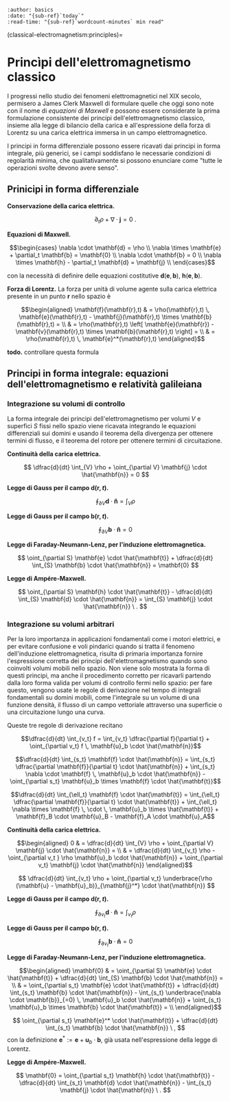 ```{article-info}
:author: basics
:date: "{sub-ref}`today`"
:read-time: "{sub-ref}`wordcount-minutes` min read"
```

(classical-electromagnetism:principles)=
# Princìpi dell'elettromagnetismo classico

I progressi nello studio dei fenomeni elettromagnetici nel XIX secolo, permisero a James Clerk Maxwell di formulare quelle che oggi sono note con il nome di *equazioni di Maxwell* e possono essere considerate la prima formulazione consistente dei principi dell'elettromagnetismo classico, insieme alla legge di bilancio della carica e all'espressione della forza di Lorentz su una carica elettrica immersa in un campo elettromagnetico.

I principi in forma differenziale possono essere ricavati dai principi in forma integrale, più generici, se i campi soddisfano le necessarie condizioni di regolarità minima, che qualitativamente si possono enunciare come "tutte le operazioni svolte devono avere senso".

## Prinicipi in forma differenziale
**Conservazione della carica elettrica.**

$$\partial_t \rho + \nabla \cdot \mathbf{j} = 0 \ .$$

**Equazioni di Maxwell.**

$$\begin{cases}
 \nabla \cdot \mathbf{d} = \rho \\
 \nabla \times \mathbf{e} + \partial_t \mathbf{b} = \mathbf{0} \\ 
 \nabla \cdot \mathbf{b} = 0 \\
 \nabla \times \mathbf{h} - \partial_t \mathbf{d} = \mathbf{j} \\
\end{cases}$$

con la necessità di definire delle equazioni costitutive $\mathbf{d}(\mathbf{e}, \mathbf{b})$, $\mathbf{h}(\mathbf{e}, \mathbf{b})$.

**Forza di Lorentz.** La forza per unità di volume agente sulla carica elettrica presente in un punto $\mathbf{r}$ nello spazio è

$$\begin{aligned}
  \mathbf{f}(\mathbf{r},t) & = \rho(\mathbf{r},t) \, \mathbf{e}(\mathbf{r},t) - \mathbf{j}(\mathbf{r},t) \times \mathbf{b}(\mathbf{r},t) = \\
                           & = \rho(\mathbf{r},t) \left[ \mathbf{e}(\mathbf{r}) - \mathbf{v}(\mathbf{r},t) \times \mathbf{b}(\mathbf{r},t) \right] =  \\
                           & = \rho(\mathbf{r},t) \, \mathbf{e}^*(\mathbf{r},t) 
\end{aligned}$$

**todo.** controllare questa formula


## Principi in forma integrale: equazioni dell'elettromagnetismo e relatività galileiana

### Integrazione su volumi di controllo

La forma integrale dei principi dell'elettromagnetismo per volumi $V$ e superfici $S$ fissi nello spazio viene ricavata integrando le equazioni differenziali sui domini e usando il teorema della divergenza per ottenere termini di flusso, e il teorema del rotore per ottenere termini di circuitazione.

**Continuità della carica elettrica.**

$$
    \dfrac{d}{dt} \int_{V} \rho + \oint_{\partial V} \mathbf{j} \cdot \hat{\mathbf{n}} = 0
$$

**Legge di Gauss per il campo $\mathbf{d}(\mathbf{r},t)$.**

$$
    \oint_{\partial V} \mathbf{d} \cdot \mathbf{\hat{n}} = \int_{V} \rho
$$

**Legge di Gauss per il campo $\mathbf{b}(\mathbf{r},t)$.**

$$
    \oint_{\partial V} \mathbf{b} \cdot \mathbf{\hat{n}} = 0
$$

**Legge di Faraday-Neumann-Lenz, per l'induzione elettromagnetica.**

$$
    \oint_{\partial S} \mathbf{e} \cdot \hat{\mathbf{t}} + \dfrac{d}{dt} \int_{S} \mathbf{b} \cdot \hat{\mathbf{n}} = \mathbf{0}
$$

**Legge di Ampére-Maxwell.**

$$
    \oint_{\partial S} \mathbf{h} \cdot \hat{\mathbf{t}} - \dfrac{d}{dt} \int_{S} \mathbf{d} \cdot \hat{\mathbf{n}} = \int_{S} \mathbf{j} \cdot \hat{\mathbf{n}} \ .
$$


### Integrazione su volumi arbitrari

Per la loro importanza in applicazioni fondamentali come i motori elettrici, e per evitare confusione e voli pindarici quando si tratta il fenomeno dell'induzione elettromagnetica, risulta di primaria importanza fornire l'espressione corretta dei principi dell'elettromagnetismo quando sono coinvolti volumi mobili nello spazio. Non viene solo mostrata la forma di questi principi, ma anche il procedimento corretto per ricavarli partendo dalla loro forma valida per volumi di controllo fermi nello spazio: per fare questo, vengono usate le regole di derivazione nel tempo di integrali fondamentali su domini mobili, come l'integrale su un volume di una funzione densità, il flusso di un campo vettoriale attraverso una superficie o una circuitazione lungo una curva.

Queste tre regole di derivazione recitano

$$\dfrac{d}{dt} \int_{v_t} f = \int_{v_t} \dfrac{\partial f}{\partial t} + \oint_{\partial v_t} f \, \mathbf{u}_b \cdot \hat{\mathbf{n}}$$

$$\dfrac{d}{dt} \int_{s_t} \mathbf{f} \cdot \hat{\mathbf{n}} = \int_{s_t} \dfrac{\partial \mathbf{f}}{\partial t} \cdot \hat{\mathbf{n}} + \int_{s_t} \nabla \cdot \mathbf{f} \, \mathbf{u}_b \cdot \hat{\mathbf{n}} - \oint_{\partial s_t} \mathbf{u}_b \times \mathbf{f} \cdot \hat{\mathbf{t}}$$

$$\dfrac{d}{dt} \int_{\ell_t} \mathbf{f} \cdot \hat{\mathbf{t}} = \int_{\ell_t} \dfrac{\partial \mathbf{f}}{\partial t} \cdot \hat{\mathbf{t}} + \int_{\ell_t} \nabla \times \mathbf{f} \, \cdot \, \mathbf{u}_b \times \hat{\mathbf{t}} + \mathbf{f}_B \cdot \mathbf{u}_B - \mathbf{f}_A \cdot \mathbf{u}_A$$

**Continuità della carica elettrica.**

$$\begin{aligned}
   0 & = \dfrac{d}{dt} \int_{V} \rho + \oint_{\partial V} \mathbf{j} \cdot \hat{\mathbf{n}} = \\
   & = \dfrac{d}{dt} \int_{v_t} \rho - \oint_{\partial v_t } \rho \mathbf{u}_b \cdot \hat{\mathbf{n}} + \oint_{\partial v_t} \mathbf{j} \cdot \hat{\mathbf{n}} 
\end{aligned}$$

$$
    \dfrac{d}{dt} \int_{v_t} \rho + \oint_{\partial v_t} \underbrace{\rho (\mathbf{u} - \mathbf{u}_b)}_{\mathbf{j}^*} \cdot \hat{\mathbf{n}} 
$$

**Legge di Gauss per il campo $\mathbf{d}(\mathbf{r},t)$.**

$$
    \oint_{\partial v_t} \mathbf{d} \cdot \mathbf{\hat{n}} = \int_{v_t} \rho
$$

**Legge di Gauss per il campo $\mathbf{b}(\mathbf{r},t)$.**

$$
    \oint_{\partial v_t} \mathbf{b} \cdot \mathbf{\hat{n}} = 0
$$

**Legge di Faraday-Neumann-Lenz, per l'induzione elettromagnetica.**

$$\begin{aligned}
   \mathbf{0} & = \oint_{\partial S} \mathbf{e} \cdot \hat{\mathbf{t}} + \dfrac{d}{dt} \int_{S} \mathbf{b} \cdot \hat{\mathbf{n}} = \\
    & = \oint_{\partial s_t} \mathbf{e} \cdot \hat{\mathbf{t}} + \dfrac{d}{dt} \int_{s_t} \mathbf{b} \cdot \hat{\mathbf{n}} - \int_{s_t} \underbrace{\nabla \cdot \mathbf{b}}_{=0} \, \mathbf{u}_b \cdot \hat{\mathbf{n}} + \oint_{s_t} \mathbf{u}_b \times \mathbf{b} \cdot \hat{\mathbf{t}} =  \\
\end{aligned}$$

$$
    \oint_{\partial s_t} \mathbf{e}^* \cdot \hat{\mathbf{t}} + \dfrac{d}{dt} \int_{s_t} \mathbf{b} \cdot \hat{\mathbf{n}} \ ,
$$
con la definizione $\mathbf{e}^* := \mathbf{e} + \mathbf{u}_b \cdot \mathbf{b}$, già usata nell'espressione della legge di Lorentz.

**Legge di Ampére-Maxwell.**

$$
    \mathbf{0} = \oint_{\partial s_t} \mathbf{h} \cdot \hat{\mathbf{t}} - \dfrac{d}{dt} \int_{s_t} \mathbf{d} \cdot \hat{\mathbf{n}} - \int_{s_t} \mathbf{j} \cdot \hat{\mathbf{n}} \ .
$$

<!--
**Equazione di continuità per la carica elettrica**

$$
    \dfrac{d}{dt} \int_{v_t}  \rho = \oint_{\partial v_t} \underbrace{\rho (\mathbf{u} - \mathbf{u}_b)}_{\mathbf{j}^*} \cdot \mathbf{\hat{n}}
$$

**Legge di Gauss per il campo $\mathbf{d}(\mathbf{r})$**

$$
    \oint_{\partial v_t} \mathbf{d} \cdot \mathbf{\hat{n}} = \int_{v_t} \rho
$$

**Legge di Gauss per il campo $\mathbf{b}(\mathbf{r})$**

$$
    \oint_{\partial v_t} \mathbf{b} \cdot \mathbf{\hat{n}} = 0
$$

**Legge di Faraday--Neumann--Lenz**

$$
\begin{aligned}
    0 & = \oint_{\partial s_t} \mathbf{e} \cdot \mathbf{\hat{t}} + \dfrac{d}{dt} \int_{s_t} \mathbf{b} \cdot \mathbf{\hat{n}} = \\
      & = \oint_{\partial s_t} \mathbf{e} \cdot \mathbf{\hat{t}} + \int_{s_t} \partial_t \mathbf{b} \cdot \mathbf{\hat{n}} + \oint_{\partial s_t} \mathbf{u}_b \times \mathbf{b} \cdot \mathbf{\hat{t}} = \qquad \text{(...)} \ = \\ 
      & = \int_{s_t} \partial_t \mathbf{b} \cdot \mathbf{\hat{n}} + \oint_{\partial s_t} \left[ \mathbf{e} - \mathbf{b} \times \mathbf{u}_b \right] \cdot \mathbf{\hat{t}} = \\
      & = \int_{s_t} \partial_t \mathbf{b} \cdot \mathbf{\hat{n}} + \oint_{\partial s_t} \mathbf{e}^* \cdot \mathbf{\hat{t}} = \\
\end{aligned}
$$

**Legge di Ampère--Maxwell**

$$
\begin{aligned}
    \oint_{s_t} \mathbf{j} \cdot \mathbf{\hat{n}} & = \oint_{\partial s_t} \mathbf{h} \cdot \mathbf{\hat{t}} - \dfrac{d}{dt} \int_{s_t} \mathbf{d} \cdot \mathbf{\hat{n}} = \\
      & = \oint_{\partial s_t} \mathbf{h} \cdot \mathbf{\hat{t}} - \int_{s_t} \partial_t \mathbf{d} \cdot \mathbf{\hat{n}} - \oint_{\partial s_t} \mathbf{u}_b \times \mathbf{d} \cdot \mathbf{\hat{t}} = \qquad \text{(...)} \ = \\ 
      & = \int_{s_t} \partial_t \mathbf{d} \cdot \mathbf{\hat{n}} + \oint_{\partial s_t} \left[ \mathbf{h} + \mathbf{d} \times \mathbf{u}_b \right] \cdot \mathbf{\hat{t}} = \\
      & = \int_{s_t} \partial_t \mathbf{d} \cdot \mathbf{\hat{n}} + \oint_{\partial s_t} \mathbf{h}^* \cdot \mathbf{\hat{t}} = \\
\end{aligned}
$$

**Forza di Lorentz**

$$\begin{aligned}
  \mathbf{F} = q \left( \mathbf{e} - \mathbf{u} \times \mathbf{b} \right) = q \, \mathbf{e}^*
\end{aligned}$$



- Equazioni di Maxwell:

    $$
        \begin{cases}
            &  \Phi_{\partial V^*}(\mathbf{d}^*) = Q_{V^*}^{int} \\
            &  \Gamma_{\partial S^*}(\mathbf{e}^*) + \dfrac{d}{dt}\Phi_{S^*}(\mathbf{b}^*) = 0 \\
            &  \Phi_{\partial V^*}(\mathbf{b}^*) = 0 \\
            &  \Gamma_{\partial S^*}(\mathbf{h}^*) - \dfrac{d}{dt}\Phi_{S^*}(\mathbf{d}^*) = \Phi_{S^*}(\mathbf{j}) \\
        \end{cases}
    $$

- continuità della carica elettrica

    $$
        \dfrac{d}{dt} Q_{V^*}^{int} + \Phi_{\partial V^*}(\mathbf{j}^*) = 0
    $$
-->

